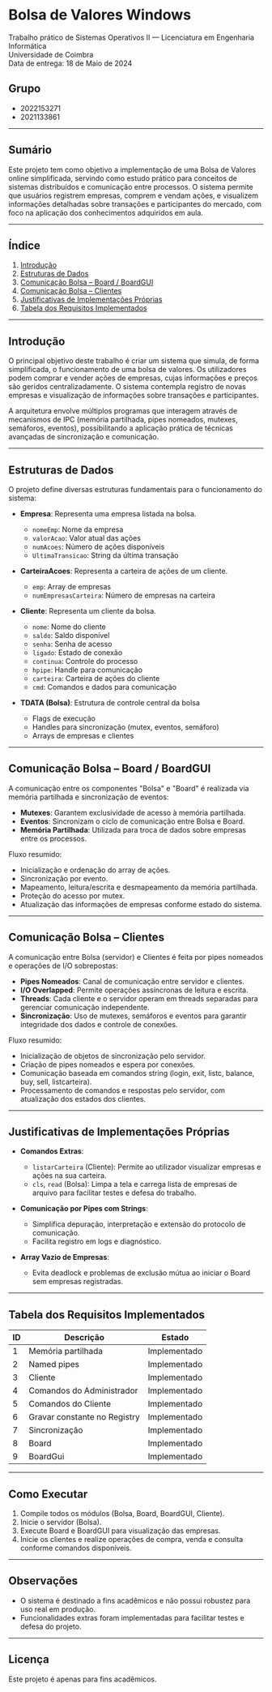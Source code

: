 # Bolsa de Valores Windows

Trabalho prático de Sistemas Operativos II — Licenciatura em Engenharia Informática  
Universidade de Coimbra  
Data de entrega: 18 de Maio de 2024

## Grupo

- 2022153271
- 2021133861

---

## Sumário

Este projeto tem como objetivo a implementação de uma Bolsa de Valores online simplificada, servindo como estudo prático para conceitos de sistemas distribuídos e comunicação entre processos. O sistema permite que usuários registrem empresas, comprem e vendam ações, e visualizem informações detalhadas sobre transações e participantes do mercado, com foco na aplicação dos conhecimentos adquiridos em aula.

---

## Índice

1. [Introdução](#introdução)
2. [Estruturas de Dados](#estruturas-de-dados)
3. [Comunicação Bolsa – Board / BoardGUI](#comunicação-bolsa--board--boardgui)
4. [Comunicação Bolsa – Clientes](#comunicação-bolsa--clientes)
5. [Justificativas de Implementações Próprias](#justificativas-de-implementações-próprias)
6. [Tabela dos Requisitos Implementados](#tabela-dos-requisitos-implementados)

---

## Introdução

O principal objetivo deste trabalho é criar um sistema que simula, de forma simplificada, o funcionamento de uma bolsa de valores. Os utilizadores podem comprar e vender ações de empresas, cujas informações e preços são geridos centralizadamente. O sistema contempla registro de novas empresas e visualização de informações sobre transações e participantes.

A arquitetura envolve múltiplos programas que interagem através de mecanismos de IPC (memória partilhada, pipes nomeados, mutexes, semáforos, eventos), possibilitando a aplicação prática de técnicas avançadas de sincronização e comunicação.

---

## Estruturas de Dados

O projeto define diversas estruturas fundamentais para o funcionamento do sistema:

- **Empresa**: Representa uma empresa listada na bolsa.
  - `nomeEmp`: Nome da empresa
  - `valorAcao`: Valor atual das ações
  - `numAcoes`: Número de ações disponíveis
  - `UltimaTransicao`: String da última transação

- **CarteiraAcoes**: Representa a carteira de ações de um cliente.
  - `emp`: Array de empresas
  - `numEmpresasCarteira`: Número de empresas na carteira

- **Cliente**: Representa um cliente da bolsa.
  - `nome`: Nome do cliente
  - `saldo`: Saldo disponível
  - `senha`: Senha de acesso
  - `ligado`: Estado de conexão
  - `continua`: Controle do processo
  - `hpipe`: Handle para comunicação
  - `carteira`: Carteira de ações do cliente
  - `cmd`: Comandos e dados para comunicação

- **TDATA (Bolsa)**: Estrutura de controle central da bolsa
  - Flags de execução
  - Handles para sincronização (mutex, eventos, semáforo)
  - Arrays de empresas e clientes

---

## Comunicação Bolsa – Board / BoardGUI

A comunicação entre os componentes "Bolsa" e "Board" é realizada via memória partilhada e sincronização de eventos:

- **Mutexes**: Garantem exclusividade de acesso à memória partilhada.
- **Eventos**: Sincronizam o ciclo de comunicação entre Bolsa e Board.
- **Memória Partilhada**: Utilizada para troca de dados sobre empresas entre os processos.

Fluxo resumido:
- Inicialização e ordenação do array de ações.
- Sincronização por evento.
- Mapeamento, leitura/escrita e desmapeamento da memória partilhada.
- Proteção do acesso por mutex.
- Atualização das informações de empresas conforme estado do sistema.

---

## Comunicação Bolsa – Clientes

A comunicação entre Bolsa (servidor) e Clientes é feita por pipes nomeados e operações de I/O sobrepostas:

- **Pipes Nomeados**: Canal de comunicação entre servidor e clientes.
- **I/O Overlapped**: Permite operações assíncronas de leitura e escrita.
- **Threads**: Cada cliente e o servidor operam em threads separadas para gerenciar comunicação independente.
- **Sincronização**: Uso de mutexes, semáforos e eventos para garantir integridade dos dados e controle de conexões.

Fluxo resumido:
- Inicialização de objetos de sincronização pelo servidor.
- Criação de pipes nomeados e espera por conexões.
- Comunicação baseada em comandos string (login, exit, listc, balance, buy, sell, listcarteira).
- Processamento de comandos e respostas pelo servidor, com atualização dos estados dos clientes.

---

## Justificativas de Implementações Próprias

- **Comandos Extras**:
  - `listarCarteira` (Cliente): Permite ao utilizador visualizar empresas e ações na sua carteira.
  - `cls`, `read` (Bolsa): Limpa a tela e carrega lista de empresas de arquivo para facilitar testes e defesa do trabalho.

- **Comunicação por Pipes com Strings**:
  - Simplifica depuração, interpretação e extensão do protocolo de comunicação.
  - Facilita registro em logs e diagnóstico.

- **Array Vazio de Empresas**:
  - Evita deadlock e problemas de exclusão mútua ao iniciar o Board sem empresas registradas.

---

## Tabela dos Requisitos Implementados

| ID | Descrição                              | Estado       |
|----|----------------------------------------|--------------|
| 1  | Memória partilhada                     | Implementado |
| 2  | Named pipes                            | Implementado |
| 3  | Cliente                                | Implementado |
| 4  | Comandos do Administrador              | Implementado |
| 5  | Comandos do Cliente                    | Implementado |
| 6  | Gravar constante no Registry           | Implementado |
| 7  | Sincronização                          | Implementado |
| 8  | Board                                  | Implementado |
| 9  | BoardGui                               | Implementado |

---

## Como Executar

1. Compile todos os módulos (Bolsa, Board, BoardGUI, Cliente).
2. Inicie o servidor (Bolsa).
3. Execute Board e BoardGUI para visualização das empresas.
4. Inicie os clientes e realize operações de compra, venda e consulta conforme comandos disponíveis.

---

## Observações

- O sistema é destinado a fins acadêmicos e não possui robustez para uso real em produção.
- Funcionalidades extras foram implementadas para facilitar testes e defesa do projeto.

---

## Licença

Este projeto é apenas para fins acadêmicos.
